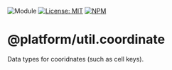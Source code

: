 ![Module](https://img.shields.io/badge/%40platform-util.coordinate-%23EA4E7E.svg)
[![License: MIT](https://img.shields.io/badge/License-MIT-blue.svg)](https://opensource.org/licenses/MIT)
[![NPM](https://img.shields.io/npm/v/@platform/util.coordinate.svg?colorB=blue&style=flat)](https://www.npmjs.com/package/@platform/util.coordinate)

# @platform/util.coordinate
Data types for cooridnates (such as cell keys).

